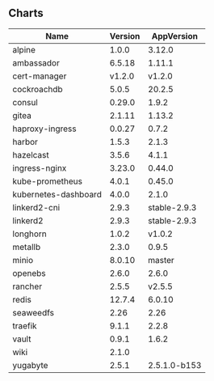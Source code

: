 ## Charts
Name | Version | AppVersion
-----|---------|-----------
alpine | 1.0.0 | 3.12.0
ambassador | 6.5.18 | 1.11.1
cert-manager | v1.2.0 | v1.2.0
cockroachdb | 5.0.5 | 20.2.5
consul | 0.29.0 | 1.9.2
gitea | 2.1.11 | 1.13.2
haproxy-ingress | 0.0.27 | 0.7.2
harbor | 1.5.3 | 2.1.3
hazelcast | 3.5.6 | 4.1.1
ingress-nginx | 3.23.0 | 0.44.0
kube-prometheus | 4.0.1 | 0.45.0
kubernetes-dashboard | 4.0.0 | 2.1.0
linkerd2-cni | 2.9.3 | stable-2.9.3
linkerd2 | 2.9.3 | stable-2.9.3
longhorn | 1.0.2 | v1.0.2
metallb | 2.3.0 | 0.9.5
minio | 8.0.10 | master
openebs | 2.6.0 | 2.6.0
rancher | 2.5.5 | v2.5.5
redis | 12.7.4 | 6.0.10
seaweedfs | 2.26 | 2.26
traefik | 9.1.1 | 2.2.8
vault | 0.9.1 | 1.6.2
wiki | 2.1.0 | 
yugabyte | 2.5.1 | 2.5.1.0-b153
